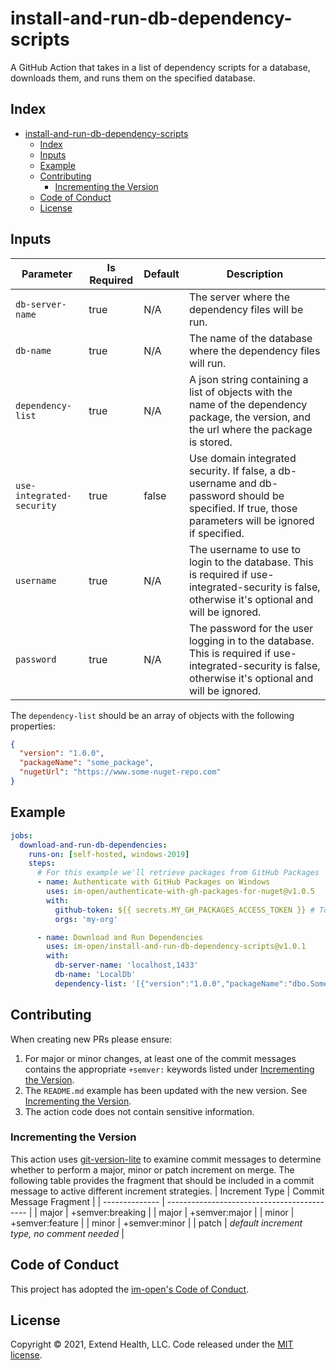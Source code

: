 # install-and-run-db-dependency-scripts

A GitHub Action that takes in a list of dependency scripts for a database, downloads them, and runs them on the specified database.

## Index
 
- [install-and-run-db-dependency-scripts](#install-and-run-db-dependency-scripts)
  - [Index](#index)
  - [Inputs](#inputs)
  - [Example](#example)
  - [Contributing](#contributing)
    - [Incrementing the Version](#incrementing-the-version)
  - [Code of Conduct](#code-of-conduct)
  - [License](#license)

## Inputs
| Parameter                 | Is Required | Default | Description                                                                                                                                              |
| ------------------------- | ----------- | ------- | -------------------------------------------------------------------------------------------------------------------------------------------------------- |
| `db-server-name`          | true        | N/A     | The server where the dependency files will be run.                                                                                                       |
| `db-name`                 | true        | N/A     | The name of the database where the dependency files will run.                                                                                            |
| `dependency-list`         | true        | N/A     | A json string containing a list of objects with the name of the dependency package, the version, and the url where the package is stored.                |
| `use-integrated-security` | true        | false   | Use domain integrated security. If false, a db-username and db-password should be specified. If true, those parameters will be ignored if specified.     |
| `username`                | true        | N/A     | The username to use to login to the database. This is required if use-integrated-security is false, otherwise it's optional and will be ignored.         |
| `password`                | true        | N/A     | The password for the user logging in to the database. This is required if use-integrated-security is false, otherwise it's optional and will be ignored. |

The `dependency-list` should be an array of objects with the following properties:
```json
{
  "version": "1.0.0",
  "packageName": "some_package",
  "nugetUrl": "https://www.some-nuget-repo.com"
}
```

## Example

```yml
jobs:
  download-and-run-db-dependencies:
    runs-on: [self-hosted, windows-2019]
    steps:
      # For this example we'll retrieve packages from GitHub Packages 
      - name: Authenticate with GitHub Packages on Windows
        uses: im-open/authenticate-with-gh-packages-for-nuget@v1.0.5
        with:
          github-token: ${{ secrets.MY_GH_PACKAGES_ACCESS_TOKEN }} # Token has read:packages scope and is authorized for each of the orgs
          orgs: 'my-org'

      - name: Download and Run Dependencies
        uses: im-open/install-and-run-db-dependency-scripts@v1.0.1
        with:
          db-server-name: 'localhost,1433'
          db-name: 'LocalDb'
          dependency-list: '[{"version":"1.0.0","packageName":"dbo.Something","nugetUrl":"https://nuget.pkg.github.com/my-org/my-repo/dbo.Something.nupkg"},{"version":"1.2.0","packageName":"dbo.SomeOtherThing","nugetUrl":"https://nuget.pkg.github.com/my-org/my-repo/dbo.SomeOtherThing.nupkg"}]'
```


## Contributing

When creating new PRs please ensure:
1. For major or minor changes, at least one of the commit messages contains the appropriate `+semver:` keywords listed under [Incrementing the Version](#incrementing-the-version).
2. The `README.md` example has been updated with the new version.  See [Incrementing the Version](#incrementing-the-version).
3. The action code does not contain sensitive information.

### Incrementing the Version

This action uses [git-version-lite] to examine commit messages to determine whether to perform a major, minor or patch increment on merge.  The following table provides the fragment that should be included in a commit message to active different increment strategies.
| Increment Type | Commit Message Fragment                     |
| -------------- | ------------------------------------------- |
| major          | +semver:breaking                            |
| major          | +semver:major                               |
| minor          | +semver:feature                             |
| minor          | +semver:minor                               |
| patch          | *default increment type, no comment needed* |

## Code of Conduct

This project has adopted the [im-open's Code of Conduct](https://github.com/im-open/.github/blob/master/CODE_OF_CONDUCT.md).

## License

Copyright &copy; 2021, Extend Health, LLC. Code released under the [MIT license](LICENSE).

[git-version-lite]: https://github.com/im-open/git-version-lite
